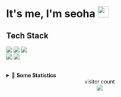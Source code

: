 # It's me, I'm seoha <img src="https://emojis.slackmojis.com/emojis/images/1531849430/4246/blob-sunglasses.gif?1531849430" width="30"/> 

## Tech Stack  
<img src="https://img.shields.io/badge/Java-007396?style=flat-square&logo=Java&logoColor=white"/></a>
<img src="https://img.shields.io/badge/Python-3766AB?style=flat-square&logo=Python&logoColor=white"/></a>
<img src="https://img.shields.io/badge/C-A8B9CC?style=flat-square&logo=C&logoColor=white"/></a>  
<img src="https://img.shields.io/badge/Spring-6DB33F?style=flat-square&logo=Spring&logoColor=white">
<img src="https://img.shields.io/badge/Android-3DDC84?style=flat-square&logo=Android&logoColor=white"/></a>

<br/>
<details>
<summary>🤖 <b> Some Statistics </b></summary> 
  
  <img src="https://github-readme-stats.vercel.app/api?username=Seoha-Yoon&show_icons=true&theme=swift"/>
  <br/>
  <img src="https://github-readme-stats.vercel.app/api/top-langs/?username=Seoha-Yoon&layout=compact"(https://github.com/Seoha-Yoon/github-readme-stats)/>
  <img src = "http://mazassumnida.wtf/api/v2/generate_badge?boj=myrose127"(https://solved.ac/myrose127)/>
</details>


<div align ="center"> 
  visitor count
</div>
<div align ="center"> 
  <img src="https://profile-counter.glitch.me/Seoha-Yoon/count.svg"/> 
</div>
  

<!--
**Seoha-Yoon/Seoha-Yoon** is a ✨ _special_ ✨ repository because its `README.md` (this file) appears on your GitHub profile.

Here are some ideas to get you started:

- 🔭 I’m currently working on ...
- 🌱 I’m currently learning ...
- 👯 I’m looking to collaborate on ...
- 🤔 I’m looking for help with ...
- 💬 Ask me about ...
- 📫 How to reach me: ...
- 😄 Pronouns: ...
- ⚡ Fun fact: ...
-->
